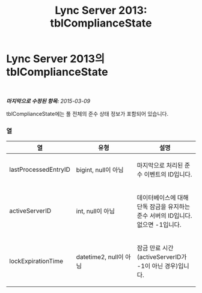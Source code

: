 ﻿---
title: 'Lync Server 2013: tblComplianceState'
TOCTitle: tblComplianceState
ms:assetid: ea82e56c-3cca-4d89-b4e6-6bcaeb1f2830
ms:mtpsurl: https://technet.microsoft.com/ko-kr/library/Gg615045(v=OCS.15)
ms:contentKeyID: 49305414
ms.date: 08/24/2015
mtps_version: v=OCS.15
ms.translationtype: HT
---

# Lync Server 2013의 tblComplianceState

 

_**마지막으로 수정된 항목:** 2015-03-09_

tblComplianceState에는 풀 전체의 준수 상태 정보가 포함되어 있습니다.

### 열

<table>
<colgroup>
<col style="width: 33%" />
<col style="width: 33%" />
<col style="width: 33%" />
</colgroup>
<thead>
<tr class="header">
<th>열</th>
<th>유형</th>
<th>설명</th>
</tr>
</thead>
<tbody>
<tr class="odd">
<td><p>lastProcessedEntryID</p></td>
<td><p>bigint, null이 아님</p></td>
<td><p>마지막으로 처리된 준수 이벤트의 ID입니다.</p></td>
</tr>
<tr class="even">
<td><p>activeServerID</p></td>
<td><p>int, null이 아님</p></td>
<td><p>데이터베이스에 대해 단독 잠금을 유지하는 준수 서버의 ID입니다. 없으면 -1입니다.</p></td>
</tr>
<tr class="odd">
<td><p>lockExpirationTime</p></td>
<td><p>datetime2, null이 아님</p></td>
<td><p>잠금 만료 시간(activeServerID가 -1이 아닌 경우)입니다.</p></td>
</tr>
</tbody>
</table>


